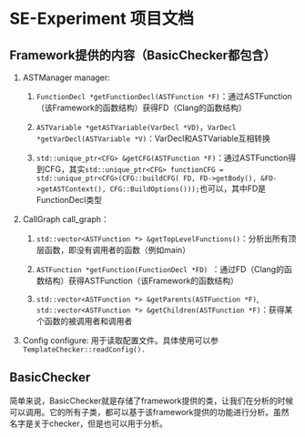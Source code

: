 # SE-Experiment 项目文档

## Framework提供的内容（BasicChecker都包含）


1.  ASTManager manager:

    1. `FunctionDecl *getFunctionDecl(ASTFunction *F)`：通过ASTFunction（该Framework的函数结构）获得FD（Clang的函数结构）

    2. `ASTVariable *getASTVariable(VarDecl *VD)`，`VarDecl *getVarDecl(ASTVariable *V)`：VarDecl和ASTVariable互相转换

    4. `std::unique_ptr<CFG> &getCFG(ASTFunction *F)`：通过ASTFunction得到CFG，其实`std::unique_ptr<CFG> functionCFG = std::unique_ptr<CFG>(CFG::buildCFG(
      FD, FD->getBody(), &FD->getASTContext(), CFG::BuildOptions()));`也可以，其中FD是FunctionDecl类型

2. CallGraph call_graph：
    
    1. `std::vector<ASTFunction *> &getTopLevelFunctions()`：分析出所有顶层函数，即没有调用者的函数（例如main）

    2.  `ASTFunction *getFunction(FunctionDecl *FD) `：通过FD（Clang的函数结构）获得ASTFunction（该Framework的函数结构）

    3.  `std::vector<ASTFunction *> &getParents(ASTFunction *F)`, `std::vector<ASTFunction *> &getChildren(ASTFunction *F)`：获得某个函数的被调用者和调用者

3. Config configure: 用于读取配置文件。具体使用可以参`TemplateChecker::readConfig().`

## BasicChecker

简单来说，BasicChecker就是存储了framework提供的类，让我们在分析的时候可以调用。它的所有子类，都可以基于该framework提供的功能进行分析。虽然名字是关于checker，但是也可以用于分析。

